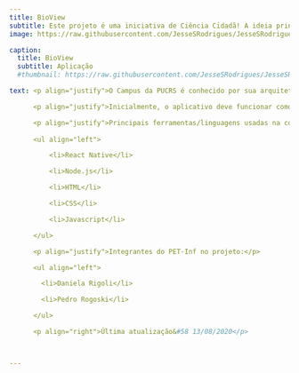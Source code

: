```yaml
---
title: BioView
subtitle: Este projeto é uma iniciativa de Ciência Cidadã! A ideia principal é desenvolver um aplicativo que conecte as pessoas com a natureza e crie conscientização sobre a biodiversidade existente no campus da universidade.
image: https://raw.githubusercontent.com/JesseSRodrigues/JesseSRodrigues.github.io/master/assets/img/log%20v0.1.png

caption:
  title: BioView
  subtitle: Aplicação
  #thumbnail: https://raw.githubusercontent.com/JesseSRodrigues/JesseSRodrigues.github.io/master/assets/img/capa-bioview.png

text: <p align="justify">O Campus da PUCRS é conhecido por sua arquitetura moderna e diversidade biológica, gerando à comunidade uma conexão constante entre aspectos tecnológicos e naturais. Pensando nesses conceitos, o BioView é uma aplicação que sugere aos seus usuários a documentação deste meio natural de forma que, além de informar e conectar as pessoas à natureza que está inserida, leva à conscientização sobre o impacto que temos sobre nosso meio ambiente.</p>

      <p align="justify">Inicialmente, o aplicativo deve funcionar como uma enciclopédia, organizando diversas informações sobre a diversidade biológica que se encontra no campus da PUCRS (plantas, insetos, etc). A ideia para o futuro é expandir os locais e adicionar novas funcionalidades para possibilitar a conexão entre os usuários do BioView.</p>

      <p align="justify">Principais ferramentas/linguagens usadas na construção do BioView:</p>
      
      <ul align="left">

          <li>React Native</li>

          <li>Node.js</li>

          <li>HTML</li>

          <li>CSS</li>

          <li>Javascript</li>

      </ul>

      <p align="justify">Integrantes do PET-Inf no projeto:</p>

      <ul align="left">

        <li>Daniela Rigoli</li>

        <li>Pedro Rogoski</li>

      </ul>

      <p align="right">Última atualização&#58 13/08/2020</p>



---
```

